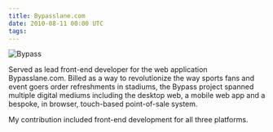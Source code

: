 ```yaml
---
title: Bypasslane.com
date: 2010-08-11 00:00 UTC
tags:
---
```


![Bypass](/images/portfolio/bypass.jpg)

Served as lead front-end developer for the web application Bypasslane.com. Billed as a way to revolutionize the way sports fans and event goers order refreshments in stadiums, the Bypass project spanned multiple digital mediums including the desktop web, a mobile web app and a bespoke, in browser, touch-based point-of-sale system.

My contribution included front-end development for all three platforms.
